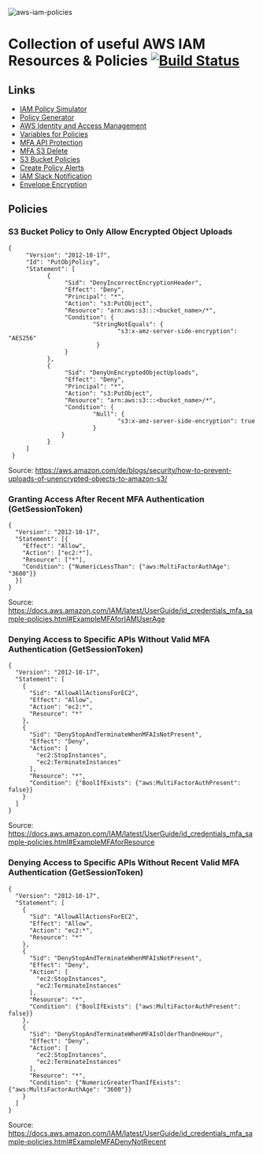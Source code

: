 ![aws-iam-policies](https://s3-us-west-1.amazonaws.com/www.jcolemorrison.com/blog/posts/iam-nutshells-3-22-2017/post-head-white.png)

# Collection of useful AWS IAM Resources & Policies [![Build Status](https://travis-ci.org/ellerbrock/aws-iam-resources.svg?branch=master)](https://travis-ci.org/ellerbrock/aws-iam-resources)

## Links

- [IAM Policy Simulator](https://policysim.aws.amazon.com/home/index.jsp)
- [Policy Generator](https://awspolicygen.s3.amazonaws.com/policygen.html)
- [AWS Identity and Access Management](https://docs.aws.amazon.com/IAM/latest/UserGuide/introduction.html)
- [Variables for Policies](https://docs.aws.amazon.com/de_de/IAM/latest/UserGuide/reference_policies_variables.html)
- [MFA API Protection](https://docs.aws.amazon.com/IAM/latest/UserGuide/id_credentials_mfa_configure-api-require.html)
- [MFA S3 Delete](https://docs.aws.amazon.com/AmazonS3/latest/dev/Versioning.html#MultiFactorAuthenticationDelete)
- [S3 Bucket Policies](https://docs.aws.amazon.com/AmazonS3/latest/dev/example-bucket-policies.html)
- [Create Policy Alerts](https://docs.oracle.com/en/cloud/paas/casb-cloud/palug/creating-policies-and-managing-policy-alerts.html)
- [IAM Slack Notification](https://github.com/Signiant/aws-iam-slack-notifer)
- [Envelope Encryption](https://docs.aws.amazon.com/kms/latest/developerguide/workflow.html)

## Policies

### S3 Bucket Policy to Only Allow Encrypted Object Uploads

```
{
     "Version": "2012-10-17",
     "Id": "PutObjPolicy",
     "Statement": [
           {
                "Sid": "DenyIncorrectEncryptionHeader",
                "Effect": "Deny",
                "Principal": "*",
                "Action": "s3:PutObject",
                "Resource": "arn:aws:s3:::<bucket_name>/*",
                "Condition": {
                        "StringNotEquals": {
                               "s3:x-amz-server-side-encryption": "AES256"
                         }
                }
           },
           {
                "Sid": "DenyUnEncryptedObjectUploads",
                "Effect": "Deny",
                "Principal": "*",
                "Action": "s3:PutObject",
                "Resource": "arn:aws:s3:::<bucket_name>/*",
                "Condition": {
                        "Null": {
                               "s3:x-amz-server-side-encryption": true
                        }
               }
           }
     ]
 }
```

Source: <https://aws.amazon.com/de/blogs/security/how-to-prevent-uploads-of-unencrypted-objects-to-amazon-s3/>


### Granting Access After Recent MFA Authentication (GetSessionToken)

```
{
  "Version": "2012-10-17",
  "Statement": [{
    "Effect": "Allow",
    "Action": ["ec2:*"],
    "Resource": ["*"],
    "Condition": {"NumericLessThan": {"aws:MultiFactorAuthAge": "3600"}}
  }]
}
```

Source: <https://docs.aws.amazon.com/IAM/latest/UserGuide/id_credentials_mfa_sample-policies.html#ExampleMFAforIAMUserAge>

### Denying Access to Specific APIs Without Valid MFA Authentication (GetSessionToken)

```
{
  "Version": "2012-10-17",
  "Statement": [
    {
      "Sid": "AllowAllActionsForEC2",
      "Effect": "Allow",
      "Action": "ec2:*",
      "Resource": "*"
    },
    {
      "Sid": "DenyStopAndTerminateWhenMFAIsNotPresent",
      "Effect": "Deny",
      "Action": [
        "ec2:StopInstances",
        "ec2:TerminateInstances"
      ],
      "Resource": "*",
      "Condition": {"BoolIfExists": {"aws:MultiFactorAuthPresent": false}}
    }
  ]
}
```

Source: <https://docs.aws.amazon.com/IAM/latest/UserGuide/id_credentials_mfa_sample-policies.html#ExampleMFAforResource>


### Denying Access to Specific APIs Without Recent Valid MFA Authentication (GetSessionToken)

```
{
  "Version": "2012-10-17",
  "Statement": [
    {
      "Sid": "AllowAllActionsForEC2",
      "Effect": "Allow",
      "Action": "ec2:*",
      "Resource": "*"
    },
    {
      "Sid": "DenyStopAndTerminateWhenMFAIsNotPresent",
      "Effect": "Deny",
      "Action": [
        "ec2:StopInstances",
        "ec2:TerminateInstances"
      ],
      "Resource": "*",
      "Condition": {"BoolIfExists": {"aws:MultiFactorAuthPresent": false}}
    },
    {
      "Sid": "DenyStopAndTerminateWhenMFAIsOlderThanOneHour",
      "Effect": "Deny",
      "Action": [
        "ec2:StopInstances",
        "ec2:TerminateInstances"
      ],
      "Resource": "*",
      "Condition": {"NumericGreaterThanIfExists": {"aws:MultiFactorAuthAge": "3600"}}
    }
  ]
}
```

Source: <https://docs.aws.amazon.com/IAM/latest/UserGuide/id_credentials_mfa_sample-policies.html#ExampleMFADenyNotRecent>


<!--

### 

```
```

Source: <>

-->